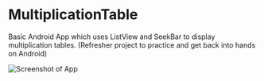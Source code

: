 # MultiplicationTable
Basic Android App which uses ListView and SeekBar to display multiplication tables. (Refresher project to practice and get back into hands on Android)

![Screenshot of App](https://ibb.co/rcLhypb)
